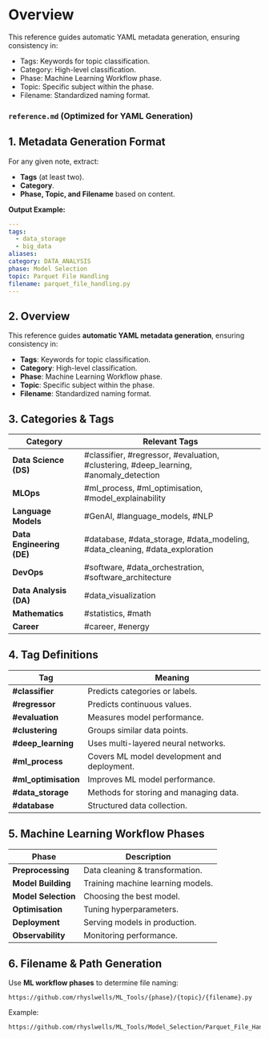 # Overview

This reference guides automatic YAML metadata generation, ensuring consistency in:

- Tags: Keywords for topic classification.
- Category: High-level classification.
- Phase: Machine Learning Workflow phase.
- Topic: Specific subject within the phase.
- Filename: Standardized naming format.


### **`reference.md` (Optimized for YAML Generation)**  

## **1. Metadata Generation Format**  
For any given note, extract:  
- **Tags** (at least two).  
- **Category**.  
- **Phase, Topic, and Filename** based on content.  

**Output Example:**  
```yaml
---
tags: 
  - data_storage
  - big_data
aliases:
category: DATA_ANALYSIS
phase: Model Selection
topic: Parquet File Handling
filename: parquet_file_handling.py
---
```

## **2. Overview**  
This reference guides **automatic YAML metadata generation**, ensuring consistency in:  
- **Tags**: Keywords for topic classification.  
- **Category**: High-level classification.  
- **Phase**: Machine Learning Workflow phase.  
- **Topic**: Specific subject within the phase.  
- **Filename**: Standardized naming format.  

## **3. Categories & Tags**  
| **Category**            | **Relevant Tags**                                                               |
|-------------------------|--------------------------------------------------------------------------------|
| **Data Science (DS)**   | #classifier, #regressor, #evaluation, #clustering, #deep_learning, #anomaly_detection |
| **MLOps**               | #ml_process, #ml_optimisation, #model_explainability                          |
| **Language Models**     | #GenAI, #language_models, #NLP                                                |
| **Data Engineering (DE)** | #database, #data_storage, #data_modeling, #data_cleaning, #data_exploration |
| **DevOps**              | #software, #data_orchestration, #software_architecture                        |
| **Data Analysis (DA)**  | #data_visualization                                                           |
| **Mathematics**         | #statistics, #math                                                            |
| **Career**             | #career, #energy                                                              |


## **4. Tag Definitions**  
| **Tag**                 | **Meaning**                                                 |
|-------------------------|-------------------------------------------------------------|
| **#classifier**         | Predicts categories or labels.                              |
| **#regressor**          | Predicts continuous values.                                 |
| **#evaluation**         | Measures model performance.                                 |
| **#clustering**         | Groups similar data points.                                |
| **#deep_learning**      | Uses multi-layered neural networks.                        |
| **#ml_process**         | Covers ML model development and deployment.                |
| **#ml_optimisation**    | Improves ML model performance.                             |
| **#data_storage**       | Methods for storing and managing data.                     |
| **#database**           | Structured data collection.                                |


## **5. Machine Learning Workflow Phases**  
| **Phase**              | **Description**                     |
|------------------------|-------------------------------------|
| **Preprocessing**      | Data cleaning & transformation.    |
| **Model Building**     | Training machine learning models.  |
| **Model Selection**    | Choosing the best model.           |
| **Optimisation**       | Tuning hyperparameters.            |
| **Deployment**         | Serving models in production.      |
| **Observability**      | Monitoring performance.            |


## **6. Filename & Path Generation**  
Use **ML workflow phases** to determine file naming:

```
https://github.com/rhyslwells/ML_Tools/{phase}/{topic}/{filename}.py
```

Example:  
```
https://github.com/rhyslwells/ML_Tools/Model_Selection/Parquet_File_Handling/parquet_file_handling.py
```

